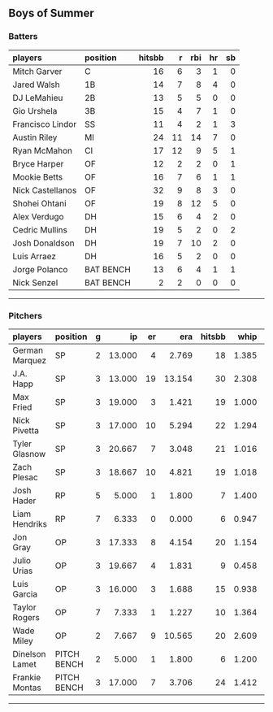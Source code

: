 ## Boys of Summer

### Batters

 
|players          |position  | hitsbb|  r| rbi| hr| sb| 
|:----------------|:---------|------:|--:|---:|--:|--:| 
|Mitch Garver     |C         |     16|  6|   3|  1|  0| 
|Jared Walsh      |1B        |     14|  7|   8|  4|  0| 
|DJ LeMahieu      |2B        |     13|  5|   5|  0|  0| 
|Gio Urshela      |3B        |     15|  4|   7|  1|  0| 
|Francisco Lindor |SS        |     11|  4|   2|  1|  3| 
|Austin Riley     |MI        |     24| 11|  14|  7|  0| 
|Ryan McMahon     |CI        |     17| 12|   9|  5|  1| 
|Bryce Harper     |OF        |     12|  2|   2|  0|  1| 
|Mookie Betts     |OF        |     16|  7|   6|  1|  1| 
|Nick Castellanos |OF        |     32|  9|   8|  3|  0| 
|Shohei Ohtani    |OF        |     19|  8|  12|  5|  0| 
|Alex Verdugo     |DH        |     15|  6|   4|  2|  0| 
|Cedric Mullins   |DH        |     19|  5|   2|  0|  2| 
|Josh Donaldson   |DH        |     19|  7|  10|  2|  0| 
|Luis Arraez      |DH        |     16|  5|   2|  0|  0| 
|Jorge Polanco    |BAT BENCH |     13|  6|   4|  1|  1| 
|Nick Senzel      |BAT BENCH |      2|  2|   0|  0|  0| 

* * *

### Pitchers

 
|players        |position    |  g|     ip| er|    era| hitsbb|  whip| so|  w| sv| 
|:--------------|:-----------|--:|------:|--:|------:|------:|-----:|--:|--:|--:| 
|German Marquez |SP          |  2| 13.000|  4|  2.769|     18| 1.385| 16|  2|  0| 
|J.A. Happ      |SP          |  3| 13.000| 19| 13.154|     30| 2.308| 14|  0|  0| 
|Max Fried      |SP          |  3| 19.000|  3|  1.421|     19| 1.000| 14|  1|  0| 
|Nick Pivetta   |SP          |  3| 17.000| 10|  5.294|     22| 1.294| 24|  1|  0| 
|Tyler Glasnow  |SP          |  3| 20.667|  7|  3.048|     21| 1.016| 23|  0|  0| 
|Zach Plesac    |SP          |  3| 18.667| 10|  4.821|     19| 1.018|  7|  2|  0| 
|Josh Hader     |RP          |  5|  5.000|  1|  1.800|      7| 1.400| 10|  0|  4| 
|Liam Hendriks  |RP          |  7|  6.333|  0|  0.000|      6| 0.947| 10|  0|  4| 
|Jon Gray       |OP          |  3| 17.333|  8|  4.154|     20| 1.154| 10|  0|  0| 
|Julio Urias    |OP          |  3| 19.667|  4|  1.831|      9| 0.458| 24|  3|  0| 
|Luis Garcia    |OP          |  3| 16.000|  3|  1.688|     15| 0.938| 19|  3|  0| 
|Taylor Rogers  |OP          |  7|  7.333|  1|  1.227|     10| 1.364| 11|  1|  1| 
|Wade Miley     |OP          |  2|  7.667|  9| 10.565|     20| 2.609|  7|  0|  0| 
|Dinelson Lamet |PITCH BENCH |  2|  5.000|  1|  1.800|      6| 1.200|  7|  1|  0| 
|Frankie Montas |PITCH BENCH |  3| 17.000|  7|  3.706|     24| 1.412| 21|  1|  0| 


* * *


